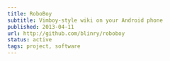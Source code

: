 ```yaml
---
title: RoboBoy
subtitle: Vimboy-style wiki on your Android phone
published: 2013-04-11
url: http://github.com/blinry/roboboy
status: active
tags: project, software
---
```

